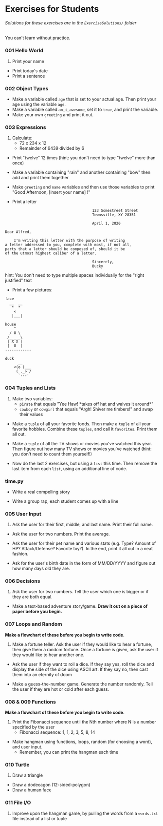 # Exercises for Students
###### Solutions for these exercises are in the `ExerciseSolutions/` folder

You can't learn without practice.

### 001 Hello World

1. Print your name
* Print today's date
* Print a sentence

### 002 Object Types

* Make a variable called `age` that is set to your actual age. Then print your age using the variable `age`.
* Make a variable called `am_i_awesome`, set it to `true`, and print the variable.
* Make your own `greeting` and print it out.

### 003 Expressions

1. Calculate:
    * 72 x 234 x 12
    * Remainder of 6439 divided by 6

* Print "twelve" 12 times (hint: you don't need to type "twelve" more than once)

* Make a variable containing "rain" and another containing "bow" then add and print them together

* Make `greeting` and `name` variables and then use those variables to print "Good Afternoon, [insert your name] !"

* Print a letter

```
                                        123 Somestreet Street
                                        Townsville, XY 28351

                                        April 1, 2020

Dear Alfred,

    I'm writing this letter with the purpose of writing
a letter addressed to you, complete with most, if not all,
parts that a letter should be composed of, should it be
of the utmost highest caliber of a letter.

                                        Sincerely,
                                        Bucky

```
hint: You don't need to type multiple spaces individually for the "right justified" text

* Print a few pictures:

```
face
  __  __
   *  *
    <
   |___|

house
    ^
  / O \
 /_____\      
 | X X |     
 |  U  |   
------------

duck
      __
    <(o )___
     ( ._> /
      `---'
```

### 004 Tuples and Lists

1. Make two variables:
    * `pirate` that equals "Yee Haw! \*takes off hat and waives it around\*"
    * `cowboy` or `cowgirl` that equals "Argh! Shiver me timbers!" and swap their values

* Make a `tuple` of all your favorite foods.
Then make a `tuple` of all your favorite hobbies.
Combine these `tuples`, and call it `favorites`. Print them all out.

* Make a `tuple` of all the TV shows or movies you've watched this year. Then figure out how many TV shows or movies you've watched (hint: you don't need to count them yourself!)

* Now do the last 2 exercises, but using a `list` this time. Then remove the last item from each `list`, using an additional line of code.

### time.py

* Write a real compelling story

* Write a group rap, each student comes up with a line

### 005 User Input

1. Ask the user for their first, middle, and last name. Print their full name.

* Ask the user for two numbers. Print the average.

* Ask the user for their pet name and various stats (e.g. Type? Amount of HP? Attack/Defense? Favorite toy?). In the end, print it all out in a neat fashion.

* Ask for the user's birth date in the form of MM/DD/YYYY and figure out how many days old they are.

### 006 Decisions

1. Ask the user for two numbers. Tell the user which one is bigger or if they are both equal.

* Make a text-based adventure story/game. **Draw it out on a piece of paper before you begin.**

### 007 Loops and Random

**Make a flowchart of these before you begin to write code.**

1. Make a fortune teller. Ask the user if they would like to hear a fortune, then give them a random fortune. Once a fortune is given, ask the user if they would like to hear another one.

* Ask the user if they want to roll a dice. If they say yes, roll the dice and display the side of the dice using ASCII art. If they say no, then
cast them into an eternity of doom

* Make a guess-the-number game. Generate the number randomly. Tell the user if they are hot or cold after each guess.

### 008 & 009 Functions

**Make a flowchart of these before you begin to write code.**

1. Print the Fibonacci sequence until the Nth number where N is a number specified by the user
    * Fibonacci sequence: 1, 1, 2, 3, 5, 8, 14

* Make hangman using functions, loops, random (for choosing a word), and user input.
    * Remember, you can print the hangman each time

### 010 Turtle

1. Draw a triangle
* Draw a dodecagon (12-sided-polygon)
* Draw a human face


### 011 File I/O

1. Improve upon the hangman game, by pulling the words from a `words.txt` file instead of a list or tuple
